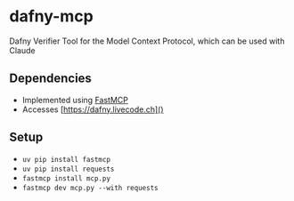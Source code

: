 # dafny-mcp
Dafny Verifier Tool for the Model Context Protocol, which can be used with Claude

## Dependencies

- Implemented using [FastMCP](https://github.com/jlowin/fastmcp)
- Accesses [https://dafny.livecode.ch]()

## Setup

- `uv pip install fastmcp`
- `uv pip install requests`
- `fastmcp install mcp.py`
- `fastmcp dev mcp.py --with requests`
